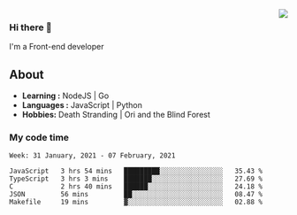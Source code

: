 <img align='right' src="https://github-readme-stats.vercel.app/api?username=strugglebak&show_icons=true">

### Hi there 👋

I'm a Front-end developer

## About

-  **Learning :** NodeJS | Go
-  **Languages :** JavaScript | Python
-  **Hobbies:** Death Stranding | Ori and the Blind Forest

### My code time

<!--START_SECTION:waka-->
```text
Week: 31 January, 2021 - 07 February, 2021

JavaScript   3 hrs 54 mins   █████████░░░░░░░░░░░░░░░░   35.43 % 
TypeScript   3 hrs 3 mins    ███████░░░░░░░░░░░░░░░░░░   27.69 % 
C            2 hrs 40 mins   ██████░░░░░░░░░░░░░░░░░░░   24.18 % 
JSON         56 mins         ██░░░░░░░░░░░░░░░░░░░░░░░   08.47 % 
Makefile     19 mins         ▓░░░░░░░░░░░░░░░░░░░░░░░░   02.88 % 
```
<!--END_SECTION:waka-->
